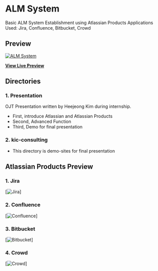 # ALM System
Basic ALM System Establishment using Atlassian Products
Applications Used: Jira, Confluence, Bitbucket, Crowd

## Preview
[![ALM System](https://github.com/dadmi97/Atlassian/blob/master/kic-consulting/img/kic-consulting.jpg)](https://dadmi97.github.io/Atlassian/kic-consulting/)

**[View Live Preview](https://dadmi97.github.io/Atlassian/kic-consulting/)**

## Directories
### 1. Presentation
OJT Presentation written by Heejeong Kim during internship. 
- First, introduce Atlassian and Atlassian Products
- Second, Advanced Function
- Third, Demo for final presentation

### 2. kic-consulting
- This directory is demo-sites for final presentation

## Atlassian Products Preview
### 1. Jira
[![Jira](https://github.com/dadmi97/Atlassian/blob/master/kic-consulting/img/products/jira.jpg)]

### 2. Confluence
[![Confluence](https://github.com/dadmi97/Atlassian/blob/master/kic-consulting/img/products/confluence.jpg)]

### 3. Bitbucket
[![Bitbucket](https://github.com/dadmi97/Atlassian/blob/master/kic-consulting/img/products/bitbucket.jpg)]

### 4. Crowd
[![Crowd](https://github.com/dadmi97/Atlassian/blob/master/kic-consulting/img/products/crowd.jpg)]

